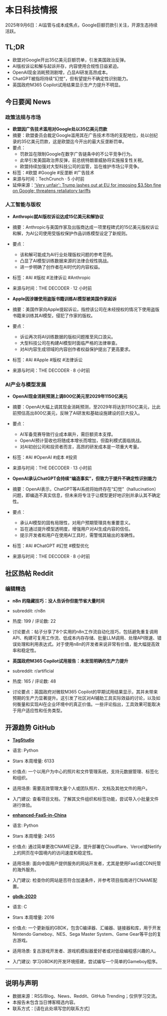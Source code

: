 <h1 id="">本日科技情报</h1>
<p>2025年9月6日：AI监管与成本成焦点，Google巨额罚款引关注，开源生态持续活跃。</p>
<h2 id="tldr">TL;DR</h2>
<ul>
<li>欧盟对Google开出35亿美元巨额罚单，引发美国政治反弹。</li>
<li>AI版权诉讼和解与起诉并存，内容使用合规性日益紧迫。</li>
<li>OpenAI现金消耗预测剧增，凸显AI研发高昂成本。</li>
<li>ChatGPT被指将持续“幻觉”，但有望提升不确定性识别能力。</li>
<li>英国政府M365 Copilot试用结果显示生产力提升不明显。</li>
</ul>
<h2 id="news">今日要闻 News</h2>
<h3 id="-1"><strong>政策法规与市场</strong></h3>
<ul>
<li><strong>欧盟因广告技术滥用对Google处以35亿美元罚款</strong></li>
<li>摘要：欧盟委员会裁定Google滥用其在广告技术市场的支配地位，处以创纪录的35亿美元罚款，这是欧盟迄今开出的最大反垄断罚单。</li>
<li>要点：<ul>
<li>罚款旨在限制Google在数字广告链条中的不公平竞争行为。</li>
<li>此举引发美国政治界反弹，前总统特朗普威胁将实施报复性关税。</li>
<li>欧盟持续加强对大型科技公司的监管，旨在维护市场公平竞争。</li></ul></li>
<li>标签：#欧盟 #Google #反垄断 #广告技术</li>
<li>来源与时间：TechCrunch · 5 小时前</li>
<li>延伸来源：<a href="https://timesofindia.indiatimes.com/business/international-business/very-unfair-trump-lashes-out-at-eu-for-imposing-3-5bn-fine-on-google-threatens-retaliatory-tariffs/articleshow/123726255.cms">'Very unfair': Trump lashes out at EU for imposing $3.5bn fine on Google; threatens retaliatory tariffs</a></li>
</ul>
<h3 id="-2"><strong>人工智能与版权</strong></h3>
<ul>
<li><p><strong>Anthropic就AI版权诉讼达成15亿美元和解协议</strong></p></li>
<li><p>摘要：Anthropic与美国作家及出版商达成一项里程碑式的15亿美元版权诉讼和解，为AI公司使用受版权保护作品训练模型设定了新规则。</p></li>
<li><p>要点：</p>
<ul>
<li>该和解可能成为AI行业处理版权问题的参考范例。</li>
<li>凸显了AI模型训练数据来源的法律合规性挑战。</li>
<li>进一步明确了创作者在AI时代的内容权益。</li></ul></li>
<li><p>标签：#AI #版权 #法律诉讼 #Anthropic</p></li>
<li><p>来源与时间：THE DECODER · 12 小时前</p></li>
<li><p><strong>Apple因涉嫌使用盗版书籍训练AI模型被美国作家起诉</strong></p></li>
<li><p>摘要：美国作家向Apple提起诉讼，指控该公司在未经授权的情况下使用盗版书籍来训练其AI模型，侵犯了作家的版权。</p></li>
<li><p>要点：</p>
<ul>
<li>诉讼再次将AI训练数据的版权问题推至风口浪尖。</li>
<li>大型科技公司在构建AI模型时面临严格的法律审查。</li>
<li>对AI内容生成领域的内容创作者权益保护提出了更高要求。</li></ul></li>
<li><p>标签：#AI #Apple #版权 #法律诉讼</p></li>
<li><p>来源与时间：THE DECODER · 8 小时前</p></li>
</ul>
<h3 id="ai"><strong>AI产业与模型发展</strong></h3>
<ul>
<li><p><strong>OpenAI现金消耗预测上调800亿美元至2029年1150亿美元</strong></p></li>
<li><p>摘要：OpenAI大幅上调其现金消耗预测，至2029年将达到1150亿美元，比此前预估高出800亿美元，反映了AI研发和基础设施建设的巨大投入。</p></li>
<li><p>要点：</p>
<ul>
<li>AI军备竞赛导致行业成本飙升，需巨额资本支撑。</li>
<li>OpenAI预计营收也将随成本增长而增加，但盈利模式面临挑战。</li>
<li>对AI初创公司和投资者而言，高昂的研发成本是一项重大考量。</li></ul></li>
<li><p>标签：#AI #OpenAI #成本 #投资</p></li>
<li><p>来源与时间：THE DECODER · 13 小时前</p></li>
<li><p><strong>OpenAI承认ChatGPT会持续“编造事实”，但致力于提升不确定性识别能力</strong></p></li>
<li><p>摘要：OpenAI表示，ChatGPT等AI系统将始终存在“幻觉”（hallucination）问题，即编造不真实信息，但未来将专注于让模型更好地识别并承认其不确定性。</p></li>
<li><p>要点：</p>
<ul>
<li>承认AI模型的固有局限性，对用户预期管理具有重要意义。</li>
<li>旨在通过提升模型透明度，增强用户对AI生成内容的信任。</li>
<li>提示开发者和用户在使用AI工具时，需警惕其输出的准确性。</li></ul></li>
<li><p>标签：#AI #ChatGPT #幻觉 #模型优化</p></li>
<li><p>来源与时间：THE DECODER · 8 小时前</p></li>
</ul>
<h2 id="reddit">社区热帖 Reddit</h2>
<h3 id="-3">编辑精选</h3>
<ul>
<li><p><strong>n8n 的隐藏技巧：没人告诉你但能节省大量时间</strong></p></li>
<li><p>subreddit: r/n8n</p></li>
<li><p>热度: 199 / 评论数: 22</p></li>
<li><p>讨论要点：帖子分享了8个实用的n8n工作流自动化技巧，包括避免重复调用API、构建可复用工作流、低成本内存存储、批量LLM调用、处理API限速、错误处理和利用表达式。对于使用n8n的开发者来说非常有价值，能大幅提高效率和稳定性。</p></li>
<li><p><strong>英国政府M365 Copilot试用报告：未发现明确的生产力提升</strong></p></li>
<li><p>subreddit: r/artificial</p></li>
<li><p>热度: 165 / 评论数: 48</p></li>
<li><p>讨论要点：英国政府对微软M365 Copilot的早期试用结果显示，其并未带来预期的生产力显著提升。这引发了社区对AI辅助工具实际效益的讨论，以及如何衡量和实现AI在企业环境中的真正价值。一些评论指出，工具效果可能取决于用户适应性和任务类型。</p></li>
</ul>
<h2 id="github">开源趋势 GitHub</h2>
<ul>
<li><p><a href="https://github.com/TagStudioDev/TagStudio"><strong>TagStudio</strong></a></p></li>
<li><p>语言: Python</p></li>
<li><p>Stars 本周增量: 6133</p></li>
<li><p>价值点: 一个以用户为中心的照片和文件管理系统，支持元数据管理、标签化和组织。</p></li>
<li><p>适用场景: 需要高效管理大量个人或团队照片、文档及其他文件的用户。</p></li>
<li><p>入门建议: 查看项目文档，了解其文件组织和标签功能，尝试导入小批量文件进行体验。</p></li>
<li><p><a href="https://github.com/xingpingcn/enhanced-FaaS-in-China"><strong>enhanced-FaaS-in-China</strong></a></p></li>
<li><p>语言: Python</p></li>
<li><p>Stars 本周增量: 2455</p></li>
<li><p>价值点: 通过简单更改CNAME记录，提升部署在Cloudflare、Vercel或Netlify上的网页在中国境内的访问速度和稳定性。</p></li>
<li><p>适用场景: 面向中国用户提供服务的网站开发者，尤其是使用FaaS或CDN托管的海外服务。</p></li>
<li><p>入门建议: 检查你的网站是否符合加速条件，并参考项目指南进行CNAME配置。</p></li>
<li><p><a href="https://github.com/gbdk-2020/gbdk-2020"><strong>gbdk-2020</strong></a></p></li>
<li><p>语言: C</p></li>
<li><p>Stars 本周增量: 2016</p></li>
<li><p>价值点: 一个更新版的GBDK，包含C编译器、汇编器、链接器和库，用于开发Nintendo Gameboy、NES、Sega Master System、Game Gear等平台的复古游戏。</p></li>
<li><p>适用场景: 复古游戏开发者、游戏机模拟器爱好者或对低级编程感兴趣的人。</p></li>
<li><p>入门建议: 学习GBDK的开发环境搭建，尝试编写一个简单的Gameboy程序。</p></li>
</ul>
<hr />
<h2 id="-4">说明与声明</h2>
<ul>
<li>数据来源：RSS/Blog、News、Reddit、GitHub Trending；仅供学习交流。</li>
<li>本报告未包含当日博客精选内容。</li>
<li>联系方式：[请在此处填写您的联系方式]</li>
</ul>
